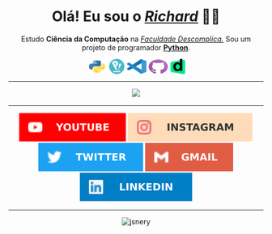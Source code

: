 <div>
  <h1 align="center"><b>Olá! Eu sou o <a href="https://beacons.ai/richardneri"><i>Richard</i></a> 👋😄</b></h1>
  <div style="display: inline_block" align="center">
      <p align="center">Estudo <b>Ciência da Computação</b> na <a href="https://descomplica.com.br/faculdade/"><i>Faculdade Descomplica.</i></a> Sou um projeto de programador <a href="https://docs.python.org/3/"><b>Python</b></a>.</p>
      <a href="https://docs.python.org/3/"><img align="center" alt="Python" height="30" width="40" src="./scr/python.svg"></a>
      <a href="https://pop.system76.com/"><img align="center" alt="Linux" height="30" width="30" src="./scr/pop-os.png"></a>
      <a href="https://vscode.dev/"><img align="center" alt="Vscode" height="30" width="40" src="./scr/vscode.svg"></a>
      <a href="https://desktop.github.com/"><img align="center" alt="Github" height="30" width="40" src="./scr/github.svg"></a>
      <a href="https://descomplica.com.br/"><img align="center" alt="Descomplica" height="30" width="29" src="./scr/faculdade.png"></a>
  </div>
  <hr size="1">
  <div align="center">
      <img height="210em" src="https://github-readme-stats.vercel.app/api?username=jsnery&show_icons=true&theme=github_dark&include_all_commits=true&count_private=true&cache_seconds=1000&border_radius=15&custom_title=Status%20do%20GitHub&hide_border=true&bg_color=30,000000,002c4a" />
      <img hidden height="210em" src="https://github-readme-stats.vercel.app/api/top-langs/?username=jsnery&langs_count=3&theme=github_dark&cache_seconds=1000&border_radius=15&custom_title=Top%20Linguagens&hide_border=true&bg_color=30,002c4a,000000" />
  </div>
  <hr size="1">
  <div align="center">
      <a href="https://www.youtube.com/channel/UCP3ya8T27U4nDKAsDh_Z7RQ" target="_blank"><img src="./scr/tube.svg" target="_blank"></a>
      <a href="https://instagram.com/richard_neri" target="_blank"><img src="./scr/gram.svg" target="_blank"></a>
      <a href="https://twitter.com/richard_nerii" target="_blank"><img src="./scr/twitter.svg" target="_blank"></a>
      <a href="mailto:richardmatq@gmail.com"><img src="./scr/gmail.svg" target="_blank"></a>
      <a href="https://www.linkedin.com/in/richardneri" target="_blank"><img src="./scr/linkedin.svg" target="_blank"></a>
  </div>
  <hr size="1">
  <div align="center">
      <img src="https://komarev.com/ghpvc/?username=jsney&label=Profile%20views&color=0e75b6&style=flat" alt="jsnery"/>
  </div>
</div>
